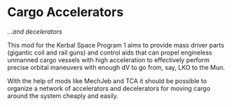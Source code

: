 # Cargo Accelerators

_...and decelerators_

This mod for the Kerbal Space Program 1 aims to provide mass driver parts
(gigantic coil and rail guns) and control aids that can propel engineless
unmanned cargo vessels with high acceleration to effectively perform precise
orbital maneuvers with enough dV to go from, say, LKO to the Mun.
 
With the help of mods like MechJeb and TCA it should be possible to organize a
network of accelerators and decelerators for moving cargo around the system
cheaply and easily.
